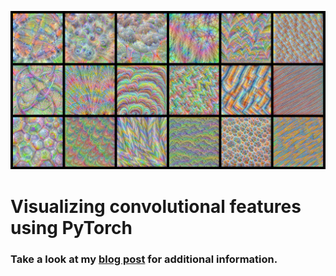 ![](pictures/cover.jpg)
# Visualizing convolutional features using PyTorch

### Take a look at my [blog post](https://medium.com/p/70b7d87b0030/edit) for additional information.